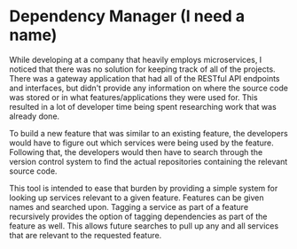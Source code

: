 # Dependency Manager (I need a name)

While developing at a company that heavily employs microservices, I noticed that there was no solution for keeping track of all of the projects. There was a gateway application that had all of the RESTful API endpoints and interfaces, but didn't provide any information on where the source code was stored or in what features/applications they were used for. This resulted in a lot of developer time being spent researching work that was already done.

To build a new feature that was similar to an existing feature, the developers would have to figure out which services were being used by the feature. Following that, the developers would then have to search through the version control system to find the actual repositories containing the relevant source code.

This tool is intended to ease that burden by providing a simple system for looking up services relevant to a given feature. Features can be given names and searched upon. Tagging a service as part of a feature recursively provides the option of tagging dependencies as part of the feature as well. This allows future searches to pull up any and all services that are relevant to the requested feature.
